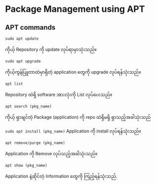 
# Package Management using APT

## APT commands

````sudo apt update````

ကိုယ့် Repository ကို update လုပ်ရာမှာသုံးသည်။

```sudo apt upgrade```

ကိုယ့်ကွန်ပြူတာထဲမှာရှိတဲ့ application တွေကို upgrade လုပ်ရန်သုံးသည်။

```apt list```

Repository ထဲရှိ software အားလုံးကို List လုပ်ပေးသည်။

```apt search (pkg_name)```

ကိုယ့် ရှာချင်တဲ့ Package (application) ကို repo ထဲရှိမရှိ ရှာသည့်အခါသုံးသည်

```sudo apt install (pkg_name)```
Application ကို install လုပ်ရန်သုံးသည်။

```apt remove/purge (pkg_name)```

Application ကို Remove လုပ်သည့်အခါသုံးသည်။

```apt show (pkg_name)```

Application နဲ့ဆိုင်တဲ့ Information တွေကို ကြည့်ရန်သုံးသည်.

